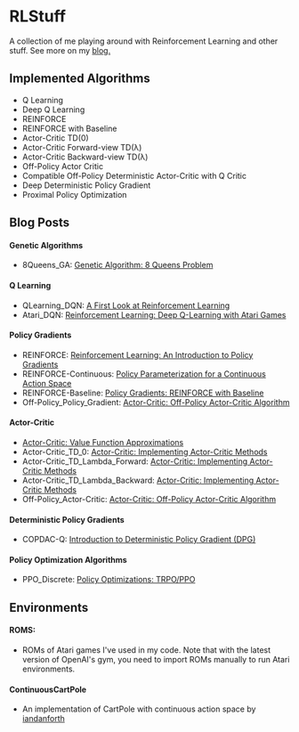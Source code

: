 # RLStuff
A collection of me playing around with Reinforcement Learning and other stuff. See more on my [blog.](https://chengxi600.medium.com/)

## Implemented Algorithms
- Q Learning
- Deep Q Learning
- REINFORCE
- REINFORCE with Baseline
- Actor-Critic TD(0)
- Actor-Critic Forward-view TD(λ)  
- Actor-Critic Backward-view TD(λ)  
- Off-Policy Actor Critic
- Compatible Off-Policy Deterministic Actor-Critic with Q Critic
- Deep Deterministic Policy Gradient
- Proximal Policy Optimization


## Blog Posts

#### Genetic Algorithms
- 8Queens_GA: [Genetic Algorithm: 8 Queens Problem](https://medium.com/nerd-for-tech/genetic-algorithm-8-queens-problem-b01730e673fd)

#### Q Learning
- QLearning_DQN: [A First Look at Reinforcement Learning](https://chengxi600.medium.com/first-look-at-reinforcement-learning-67688f36413d)
- Atari_DQN: [Reinforcement Learning: Deep Q-Learning with Atari Games](https://chengxi600.medium.com/reinforcement-learning-deep-q-learning-with-atari-games-63f5242440b1)

#### Policy Gradients
- REINFORCE: [Reinforcement Learning: An Introduction to Policy Gradients](https://chengxi600.medium.com/reinforcement-learning-introduction-to-policy-gradients-aa2ff134c1b)
- REINFORCE-Continuous: [Policy Parameterization for a Continuous Action Space](https://chengxi600.medium.com/policy-based-methods-for-a-continuous-action-space-7b5ecffac43a)
- REINFORCE-Baseline: [Policy Gradients: REINFORCE with Baseline](https://chengxi600.medium.com/policy-gradients-reinforce-with-baseline-6c871a3a068)
- Off-Policy_Policy_Gradient: [Actor-Critic: Off-Policy Actor-Critic Algorithm](https://chengxi600.medium.com/actor-critic-off-policy-actor-critic-algorithm-cca654845558)

#### Actor-Critic
- [Actor-Critic: Value Function Approximations](https://chengxi600.medium.com/actor-critic-value-function-approximations-b8c118dbf723)
- Actor-Critic_TD_0: [Actor-Critic: Implementing Actor-Critic Methods](https://chengxi600.medium.com/actor-critic-implementing-actor-critic-methods-82efb998c273)
- Actor-Critic_TD_Lambda_Forward: [Actor-Critic: Implementing Actor-Critic Methods](https://chengxi600.medium.com/actor-critic-implementing-actor-critic-methods-82efb998c273)
- Actor-Critic_TD_Lambda_Backward: [Actor-Critic: Implementing Actor-Critic Methods](https://chengxi600.medium.com/actor-critic-implementing-actor-critic-methods-82efb998c273)
- Off-Policy_Actor-Critic: [Actor-Critic: Off-Policy Actor-Critic Algorithm](https://chengxi600.medium.com/actor-critic-off-policy-actor-critic-algorithm-cca654845558)

#### Deterministic Policy Gradients
- COPDAC-Q: [Introduction to Deterministic Policy Gradient (DPG)](https://chengxi600.medium.com/introduction-to-deterministic-policy-gradient-dpg-e7229d5248e2)

#### Policy Optimization Algorithms
- PPO_Discrete: [Policy Optimizations: TRPO/PPO](https://chengxi600.medium.com/policy-optimizations-trpo-ppo-cf9479407df1)

## Environments
#### ROMS:
- ROMs of Atari games I've used in my code. Note that with the latest version of OpenAI's gym, you need to import ROMs manually to run Atari environments.
#### ContinuousCartPole
- An implementation of CartPole with continuous action space by [iandanforth](https://gist.github.com/iandanforth/e3ffb67cf3623153e968f2afdfb01dc8)
